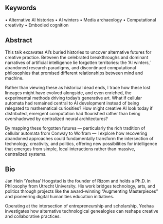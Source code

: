 ## Keywords

• Alternative AI histories
• AI winters
• Media archaeology
• Computational creativity
• Embodied cognition

## Abstract

This talk excavates AI’s buried histories to uncover alternative futures for creative practice. Between the celebrated breakthroughs and dominant narratives of artificial intelligence lie forgotten territories: the ‘AI winters,’ abandoned research paradigms, and discontinued computational philosophies that promised different relationships between mind and machine.

Rather than viewing these as historical dead ends, I trace how these lost lineages might have evolved alongside, and even enriched, the experimental methods driving today’s generative art. What if cellular automata had remained central to AI development instead of being relegated to mathematical curiosities? How might creative AI look today if distributed, emergent computation had flourished rather than being overshadowed by centralized neural architectures?

By mapping these forgotten futures — particularly the rich tradition of cellular automata from Conway to Wolfram — I explore how recovering abandoned approaches could fundamentally transform the intersection of technology, creativity, and politics, offering new possibilities for intelligence that emerges from simple, local interactions rather than massive, centralized systems.

## Bio
 
 Jan Hein ‘Yeehaa’ Hoogstad  is the founder of Rizom and holds a Ph.D. in Philosophy from Utrecht University. His work bridges technology, arts, and politics through projects like the award-winning “Augmenting Masterpieces” and pioneering digital humanities education initiatives.

Operating at the intersection of entrepreneurship and scholarship, Yeehaa investigates how alternative technological genealogies can reshape creative and collaborative practices. 